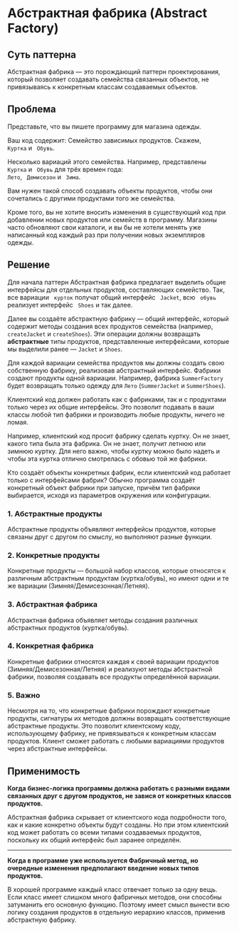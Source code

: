 <h1>Абстрактная фабрика (Abstract Factory)</h1>

<h2>Суть паттерна</h2>

<p>
Абстрактная фабрика — это порождающий паттерн проектирования, 
который позволяет создавать семейства связанных объектов,
не привязываясь к конкретным классам создаваемых объектов.
</p>

<h2>Проблема</h2>

<p>
Представьте, что вы пишете программу для магазина одежды. 

Ваш код содержит:
Семейство зависимых продуктов. Скажем, <code> Куртка</code> и <code> Обувь</code>.

Несколько вариаций этого семейства.
Например, представлены <code> Куртка</code> и <code> Обувь</code> 
для трёх времен года: <code> Лето</code>, <code> Демисезон</code> и <code> Зима</code>.
</p>

<p> 
Вам нужен такой способ создавать объекты продуктов,
чтобы они сочетались с другими продуктами того же семейства.

Кроме того, вы не хотите вносить изменения в существующий код 
при добавлении новых продуктов или семейcтв в программу. 
Магазины часто обновляют свои каталоги,
и вы бы не хотели менять уже написанный код каждый раз при получении новых экземпляров одежды.
</p>

<h2>Решение</h2>

<p>
Для начала паттерн Абстрактная фабрика предлагает 
выделить общие интерфейсы для отдельных продуктов,
составляющих семейство. Так, все вариации <code> курток</code> получат общий интерфейс <code> Jacket</code>,
всю <code> обувь</code> реализует интерфейс <code> Shoes</code> и так далее.

Далее вы создаёте абстрактную фабрику — общий интерфейс,
который содержит методы создания всех продуктов семейства 
(например, <code>createJacket</code> и <code>createShoes</code>).
Эти операции должны возвращать <b>абстрактные</b> типы продуктов,
представленные интерфейсами, которые мы выделили ранее — <code>Jacket</code> и <code>Shoes</code>.

Для каждой вариации семейства продуктов мы должны создать свою собственную фабрику,
реализовав абстрактный интерфейс. Фабрики создают продукты одной вариации.
Например, фабрика <code>SummerFactory</code> будет возвращать только одежду для <code>Лето</code> 
(<code>SummerJacket</code> и <code>SummerShoes</code>).

Клиентский код должен работать как с фабриками,
так и с продуктами только через их общие интерфейсы.
Это позволит подавать в ваши классы любой тип фабрики и производить любые продукты,
ничего не ломая.

Например, клиентский код просит фабрику сделать куртку.
Он не знает, какого типа была эта фабрика.
Он не знает, получит летнюю или зимнюю куртку.
Для него важно, чтобы куртку можно было надеть и чтобы 
эта куртка отлично смотрелась с обовью той же фабрики.
 
Кто создаёт объекты конкретных фабрик,
если клиентский код работает только с интерфейсами фабрик?
Обычно программа создаёт конкретный объект фабрики при запуске,
причём тип фабрики выбирается, исходя из параметров окружения или конфигурации.
</p>

<h3>1. Абстрактные продукты</h3>
<p>
Абстрактные продукты объявляют интерфейсы продуктов,
которые связаны друг с другом по смыслу, но выполняют разные функции.
</p>

<h3>2. Конкретные продукты</h3>
<p>
Конкретные продукты — большой набор классов,
которые относятся к различным абстрактным продуктам (куртка/обувь),
но имеют одни и те же вариации (Зимняя/Демисезонная/Летняя).
</p>

<h3>3. Абстрактная фабрика</h3>
<p>
Абстрактная фабрика объявляет методы создания различных абстрактных продуктов (куртка/обувь).
</p>

<h3>4. Конкретная фабрика</h3>
<p>
Конкретные фабрики относятся каждая к своей вариации продуктов (Зимняя/Демисезонная/Летняя)
и реализуют методы абстрактной фабрики, позволяя создавать все продукты определённой вариации.
</p>

<h3>5. Важно</h3>
<p>
Несмотря на то, что конкретные фабрики порождают конкретные продукты,
сигнатуры их методов должны возвращать соответствующие абстрактные продукты.
Это позволит клиентскому коду, использующему фабрику,
не привязываться к конкретным классам продуктов.
Клиент сможет работать с любыми вариациями продуктов через абстрактные интерфейсы.
</p>

<h2>Применимость</h2>
<p>
<b>Когда бизнес-логика программы должна работать с разными видами связанных друг с другом продуктов,
не завися от конкретных классов продуктов.</b>

Абстрактная фабрика скрывает от клиентского кода подробности того,
как и какие конкретно объекты будут созданы. Но при этом клиентский
код может работать со всеми типами создаваемых продуктов,
поскольку их общий интерфейс был заранее определён.


---


<b>Когда в программе уже используется Фабричный метод, но очередные изменения предполагают
введение новых типов продуктов.</b>

В хорошей программе каждый класс отвечает только за одну вещь.
Если класс имеет слишком много фабричных методов, они способны затуманить его основную функцию.
Поэтому имеет смысл вынести всю логику создания продуктов в отдельную иерархию классов,
применив абстрактную фабрику.
</p>